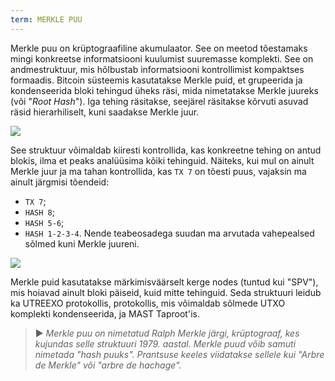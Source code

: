 ```yaml
---
term: MERKLE PUU
---
```


Merkle puu on krüptograafiline akumulaator. See on meetod tõestamaks mingi konkreetse informatsiooni kuulumist suuremasse komplekti. See on andmestruktuur, mis hõlbustab informatsiooni kontrollimist kompaktses formaadis. Bitcoin süsteemis kasutatakse Merkle puid, et grupeerida ja kondenseerida bloki tehingud üheks räsi, mida nimetatakse Merkle juureks (või "*Root Hash*"). Iga tehing räsitakse, seejärel räsitakse kõrvuti asuvad räsid hierarhiliselt, kuni saadakse Merkle juur.

![](../../dictionnaire/assets/1.png)

See struktuur võimaldab kiiresti kontrollida, kas konkreetne tehing on antud blokis, ilma et peaks analüüsima kõiki tehinguid. Näiteks, kui mul on ainult Merkle juur ja ma tahan kontrollida, kas `TX 7` on tõesti puus, vajaksin ma ainult järgmisi tõendeid:
* `TX 7`;
* `HASH 8`;
* `HASH 5-6`;
* `HASH 1-2-3-4`.
Nende teabeosadega suudan ma arvutada vahepealsed sõlmed kuni Merkle juureni.

![](../../dictionnaire/assets/2.png)

Merkle puid kasutatakse märkimisväärselt kerge nodes (tuntud kui "SPV"), mis hoiavad ainult bloki päiseid, kuid mitte tehinguid. Seda struktuuri leidub ka UTREEXO protokollis, protokollis, mis võimaldab sõlmede UTXO komplekti kondenseerida, ja MAST Taproot'is.

> ► *Merkle puu on nimetatud Ralph Merkle järgi, krüptograaf, kes kujundas selle struktuuri 1979. aastal. Merkle puud võib samuti nimetada "hash puuks". Prantsuse keeles viidatakse sellele kui "Arbre de Merkle" või "arbre de hachage".*